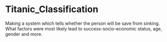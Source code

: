 # Titanic_Classification
Making a system which tells whether the person will be save from sinking. What factors were most likely lead to success-socio-economic status, age, gender and more.

